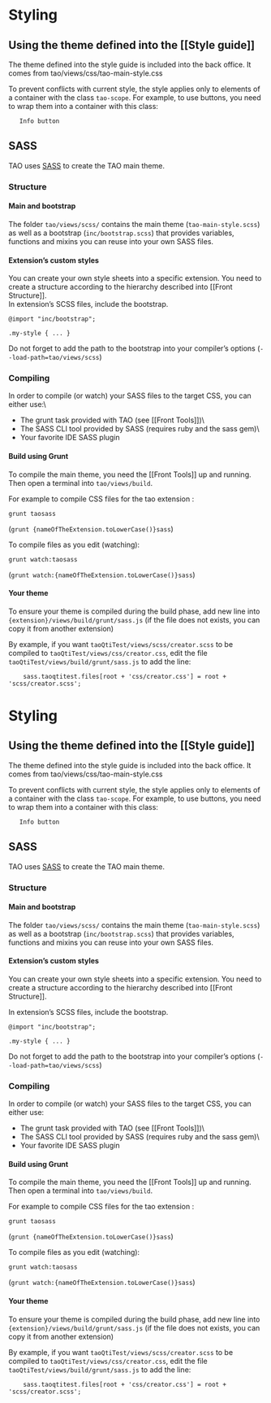 <!--
created_at: '2014-01-16 11:54:24'
updated_at: '2014-10-27 08:13:49'
authors:
    - 'Bertrand Chevrier'
tags:
    - 'Documentation for core components'
-->

Styling
=======

Using the theme defined into the [[Style guide]]
------------------------------------------------

The theme defined into the style guide is included into the back office. It comes from tao/views/css/tao-main-style.css

To prevent conflicts with current style, the style applies only to elements of a container with the class `tao-scope`. For example, to use buttons, you need to wrap them into a container with this class:


       Info button

SASS
----

TAO uses [SASS](http://sass-lang.com/) to create the TAO main theme.

### Structure

#### Main and bootstrap

The folder `tao/views/scss/` contains the main theme (`tao-main-style.scss`) as well as a bootstrap (`inc/bootstrap.scss`) that provides variables, functions and mixins you can reuse into your own SASS files.

#### Extension’s custom styles

You can create your own style sheets into a specific extension. You need to create a structure according to the hierarchy described into [[Front Structure]].\
In extension’s SCSS files, include the bootstrap.

    @import "inc/bootstrap";

    .my-style { ... }

Do not forget to add the path to the bootstrap into your compiler’s options (`--load-path=tao/views/scss`)

### Compiling

In order to compile (or watch) your SASS files to the target CSS, you can either use:\
 - The grunt task provided with TAO (see [[Front Tools]])\
 - The SASS CLI tool provided by SASS (requires ruby and the sass gem)\
 - Your favorite IDE SASS plugin

#### Build using Grunt

To compile the main theme, you need the [[Front Tools]] up and running. Then open a terminal into `tao/views/build`.

For example to compile CSS files for the tao extension :

    grunt taosass

(`grunt {nameOfTheExtension.toLowerCase()}sass`)

To compile files as you edit (watching):

    grunt watch:taosass

(`grunt watch:{nameOfTheExtension.toLowerCase()}sass`)

#### Your theme

To ensure your theme is compiled during the build phase, add new line into `{extension}/views/build/grunt/sass.js` (if the file does not exists, you can copy it from another extension)

By example, if you want `taoQtiTest/views/scss/creator.scss` to be compiled to `taoQtiTest/views/css/creator.css`, edit the file `taoQtiTest/views/build/grunt/sass.js` to add the line:

        sass.taoqtitest.files[root + 'css/creator.css'] = root + 'scss/creator.scss';
Styling
=======

Using the theme defined into the [[Style guide]]
------------------------------------------------

The theme defined into the style guide is included into the back office. It comes from tao/views/css/tao-main-style.css

To prevent conflicts with current style, the style applies only to elements of a container with the class `tao-scope`. For example, to use buttons, you need to wrap them into a container with this class:


       Info button

SASS
----

TAO uses [SASS](http://sass-lang.com/) to create the TAO main theme.

### Structure

#### Main and bootstrap

The folder `tao/views/scss/` contains the main theme (`tao-main-style.scss`) as well as a bootstrap (`inc/bootstrap.scss`) that provides variables, functions and mixins you can reuse into your own SASS files.

#### Extension’s custom styles

You can create your own style sheets into a specific extension. You need to create a structure according to the hierarchy described into [[Front Structure]].<br/>

In extension’s SCSS files, include the bootstrap.

    @import "inc/bootstrap";

    .my-style { ... }

Do not forget to add the path to the bootstrap into your compiler’s options (`--load-path=tao/views/scss`)

### Compiling

In order to compile (or watch) your SASS files to the target CSS, you can either use:<br/>

 - The grunt task provided with TAO (see [[Front Tools]])\
 - The SASS CLI tool provided by SASS (requires ruby and the sass gem)\
 - Your favorite IDE SASS plugin

#### Build using Grunt

To compile the main theme, you need the [[Front Tools]] up and running. Then open a terminal into `tao/views/build`.

For example to compile CSS files for the tao extension :

    grunt taosass

(`grunt {nameOfTheExtension.toLowerCase()}sass`)

To compile files as you edit (watching):

    grunt watch:taosass

(`grunt watch:{nameOfTheExtension.toLowerCase()}sass`)

#### Your theme

To ensure your theme is compiled during the build phase, add new line into `{extension}/views/build/grunt/sass.js` (if the file does not exists, you can copy it from another extension)

By example, if you want `taoQtiTest/views/scss/creator.scss` to be compiled to `taoQtiTest/views/css/creator.css`, edit the file `taoQtiTest/views/build/grunt/sass.js` to add the line:

        sass.taoqtitest.files[root + 'css/creator.css'] = root + 'scss/creator.scss';

